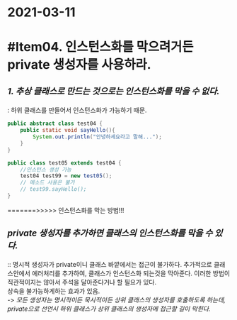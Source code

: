 # 2021-03-11

#Item04. 인스턴스화를 막으려거든 private 생성자를 사용하라.
========================================================

### *_<h3>1. 추상 클래스로 만드는 것으로는 인스턴스화를 막을 수 없다.</h3>_*
 : 하위 클래스를 만들어서 인스턴스화가 가능하기 때문.

```java
public abstract class test04 {
    public static void sayHello(){
        System.out.println("안녕하세요라고 말해...");
    }
}

public class test05 extends test04 {
    //인스턴스 생성 가능
    test04 test99 = new test05();
    // 메소드 사용은 불가
    // test99.sayHello();
}
```

=======>>>>> 인스턴스화를 막는 방법!!!
### *_<h3>private 생성자를 추가하면 클래스의 인스턴스화를 막을 수 있다.</h3>_*
:: 명시적 생성자가 private이니 클래스 바깥에서는 접근이 불가하다.
추가적으로 클래스안에서 에러처리를 추가하여, 클래스가 인스턴스화 되는것을 막아준다.
이러한 방법이 직관적이지는 않아서 주석을 달아준다거나 할 필요가 있다.  
상속을 불가능하게하는 효과가 있음.  
-> *_모든 생성자는 명시적이든 묵시적이든 상위 클래스의 생성자를 호출하도록 하는데,
private으로 선언시 하위 클래스가 상위 클래스의 생성자에 접근할 길이 막힌다._*








